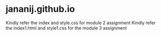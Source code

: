 # jananij.github.io
Kindly refer the index and style.css for module 2 assignment
Kindly refer the index1.html and style1.css for the module 3 assignment

